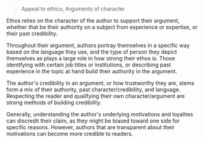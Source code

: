 > Appeal to ethics; Arguments of character

Ethos relies on the character of the author to support their argument, whether that be their authority on a subject from experience or expertise, or their past credibility.

Throughout their argument, authors portray themselves in a specific way based on the language they use, and the type of person they depict themselves as plays a large role in how strong their ethos is. Those identifying with certain job titles or institutions, or describing past experience in the topic at hand build their authority in the argument.

The author's credibility in an argument, or how trustworthy they are, stems form a mix of their authority, past character/credibility, and language. Respecting the reader and qualifying their own character/argument are strong methods of building credibility.

Generally, understanding the author's underlying motivations and loyalties can discredit their claim, as they might be biased toward one side for specific reasons. However, authors that are transparent about their motivations can become more credible to readers.